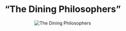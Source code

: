 <body>
  <div align="center"">
    <h1>“The Dining Philosophers”</h1>
    <img src="https://github.com/braasantos/42-philosophers/assets/128530040/d929e3bc-ad6e-4802-9e53-f9a2f10198c2" alt="The Dining Philosophers">
  </div>
</body>
